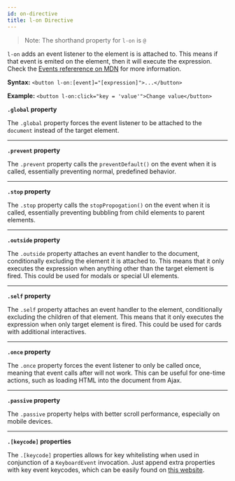 ```yaml
---
id: on-directive
title: l-on Directive
---
```


> Note: The shorthand property for `l-on` is `@`

`l-on` adds an event listener to the element is is attached to. This means if that event is emited on the element, then it will execute the expression. Check the [Events refererence on MDN](https://developer.mozilla.org/en-US/docs/Web/Events) for more information.

**Syntax:** `<button l-on:[event]="[expression]">...</button>`

**Example:** `<button l-on:click="key = 'value'">Change value</button>`

**`.global` property**

The `.global` property forces the event listener to be attached to the `document` instead of the target element.

---

**`.prevent` property**

The `.prevent` property calls the `preventDefault()` on the event when it is called, essentially preventing normal, predefined behavior.

---

**`.stop` property**

The `.stop` property calls the `stopPropogation()` on the event when it is called, essentially preventing bubbling from child elements to parent elements.

---

**`.outside` property**

The `.outside` property attaches an event handler to the document, conditionally excluding the element it is attached to. This means that it only executes the expression when anything other than the target element is fired. This could be used for modals or special UI elements.

---

**`.self` property**

The `.self` property attaches an event handler to the element, conditionally excluding the children of that element. This means that it only executes the expression when only target element is fired. This could be used for cards with additional interactives.

---

**`.once` property**

The `.once` property forces the event listener to only be called once, meaning that event calls after will not work. This can be useful for one-time actions, such as loading HTML into the document from Ajax.

---

**`.passive` property**

The `.passive` property helps with better scroll performance, especially on mobile devices.

---

**`.[keycode]` properties**

The `.[keycode]` properties allows for key whitelisting when used in conjunction of a `KeyboardEvent` invocation. Just append extra properties with key event keycodes, which can be easily found on [this website](http://keycode.info/).
